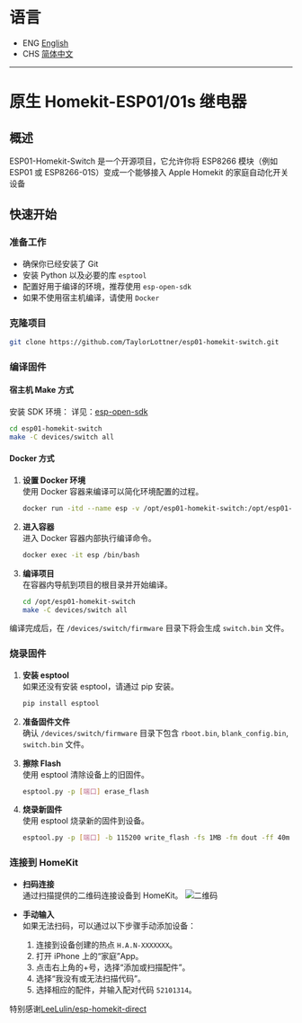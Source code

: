 # 语言

- ENG [English](README.md)
- CHS [简体中文](README_CHS.md)

---

# 原生 Homekit-ESP01/01s 继电器

## 概述

ESP01-Homekit-Switch 是一个开源项目，它允许你将 ESP8266 模块（例如 ESP01 或 ESP8266-01S）变成一个能够接入 Apple Homekit 的家庭自动化开关设备

## 快速开始

### 准备工作

- 确保你已经安装了 Git
- 安装 Python 以及必要的库 `esptool`
- 配置好用于编译的环境，推荐使用 `esp-open-sdk`
- 如果不使用宿主机编译，请使用 `Docker`

### 克隆项目

```bash
git clone https://github.com/TaylorLottner/esp01-homekit-switch.git
```

### 编译固件

#### 宿主机 Make 方式

安装 SDK 环境：
详见：[esp-open-sdk](https://github.com/pfalcon/esp-open-sdk)

```bash
cd esp01-homekit-switch
make -C devices/switch all
```

#### Docker 方式

1. **设置 Docker 环境**  
   使用 Docker 容器来编译可以简化环境配置的过程。

   ```bash
   docker run -itd --name esp -v /opt/esp01-homekit-switch:/opt/esp01-homekit-switch jedie/esp-open-sdk:latest /bin/bash
   ```

2. **进入容器**  
   进入 Docker 容器内部执行编译命令。

   ```bash
   docker exec -it esp /bin/bash
   ```

3. **编译项目**  
   在容器内导航到项目的根目录并开始编译。
   ```bash
   cd /opt/esp01-homekit-switch
   make -C devices/switch all
   ```

编译完成后，在 `/devices/switch/firmware` 目录下将会生成 `switch.bin` 文件。

### 烧录固件

1. **安装 esptool**  
   如果还没有安装 esptool，请通过 pip 安装。

   ```bash
   pip install esptool
   ```

2. **准备固件文件**  
   确认 `/devices/switch/firmware` 目录下包含 `rboot.bin`, `blank_config.bin`, `switch.bin` 文件。

3. **擦除 Flash**  
   使用 esptool 清除设备上的旧固件。

   ```bash
   esptool.py -p [端口] erase_flash
   ```

4. **烧录新固件**  
   使用 esptool 烧录新的固件到设备。
   ```bash
   esptool.py -p [端口] -b 115200 write_flash -fs 1MB -fm dout -ff 40m 0x0 rboot.bin 0x1000 blank_config.bin 0x2000 switch.bin
   ```

### 连接到 HomeKit

- **扫码连接**  
  通过扫描提供的二维码连接设备到 HomeKit。
  ![二维码](qrcode.svg)

- **手动输入**  
  如果无法扫码，可以通过以下步骤手动添加设备：  
  1. 连接到设备创建的热点 `H.A.N-XXXXXXX`。  
  2. 打开 iPhone 上的“家庭”App。  
  3. 点击右上角的+号，选择“添加或扫描配件”。  
  4. 选择“我没有或无法扫描代码”。  
  5. 选择相应的配件，并输入配对代码 `52101314`。  

特别感谢[LeeLulin/esp-homekit-direct](https://github.com/LeeLulin/esp-homekit-direct)
